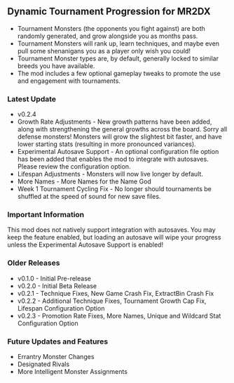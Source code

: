 ﻿## Dynamic Tournament Progression for MR2DX

* Tournament Monsters (the opponents you fight against) are both randomly generated, and grow alongside you as months pass.
* Tournament Monsters will rank up, learn techniques, and maybe even pull some shenanigans you as a player only wish you could!
* Tournament Monster types are, by default, generally locked to similar breeds you have available.
* The mod includes a few optional gameplay tweaks to promote the use and engagement with tournaments.

### Latest Update
* v0.2.4
* Growth Rate Adjustments - New growth patterns have been added, along with strengthening the general growths across the board. Sorry all defense monsters! Monsters will grow the slightest bit faster, and have lower starting stats (resulting in more pronounced variances).
* Experimental Autosave Support - An optional configuration file option has been added that enables the mod to integrate with autosaves. Please review the configuration option.
* Lifespan Adjustments - Monsters will now live longer by default. 
* More Names - More Names for the Name God
* Week 1 Tournament Cycling Fix - No longer should tournaments be shuffled at the speed of sound for new save files.

### Important Information
This mod does not natively support integration with autosaves. You may keep the feature enabled, but loading an autosave will wipe your progress unless the Experimental Autosave Support is enabled!


### Older Releases
* v0.1.0 - Initial Pre-release
* v0.2.0 - Initial Beta Release
* v0.2.1 - Technique Fixes, New Game Crash Fix, ExtractBin Crash Fix
* v0.2.2 - Additional Technique Fixes, Tournament Growth Cap Fix, Lifespan Configuration Option
* v0.2.3 - Promotion Rate Fixes, More Names, Unique and Wildcard Stat Configuration Option



### Future Updates and Features

* Errantry Monster Changes
* Designated Rivals
* More Intelligent Monster Assignments
